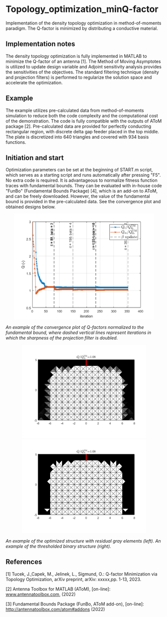 # Topology_optimization_minQ-factor
Implementation of the density topology optimization in method-of-moments paradigm. The Q-factor is minimized by distributing a conductive material. 

## Implementation notes
The density topology optimization is fully implemented in MATLAB to minimize the Q-factor of an antenna [1]. The Method of Moving Asymptotes is utilized to update design variable and Adjoint sensitivity analysis provides the sensitivities of the objectives. The standard filtering technique (density and projection filters) is performed to regularize the solution space and accelerate the optimization.

## Example
The example utilizes pre-calculated data from method-of-moments simulation to reduce both the code complexity and the computational cost of the demonstration. The code is fully compatible with the outputs of AToM package [2]. Pre-calculated data are provided for perfectly conducting rectangular region, with discrete delta gap feeder placed in the top middle. The plate is discretized into 640 triangles and covered with 934 basis functions.

## Initiation and start
Optimization parameters can be set at the beginning of START.m script, which serves as a starting script and runs automatically after pressing "F5". No extra code is required. It is advantageous to normalize fitness function traces with fundamental bounds. They can be evaluated with in-house code "FunBo" (Fundamental Bounds Package) [4], which is an add-on to AToM, and can be freely downloaded. However, the value of the fundamental bound is provided in the pre-calculated data. See the convergence plot and obtained designs below.

<p align="center">
  <img src="https://github.com/tucekjon/Topology_optimization_minQ/blob/main/TopOpt-results-convergence.png?raw=true" width="450" />
</p>
<em>An example of the convergence plot of Q-factors normalized to the fundamental bound, where dashed vertical lines represent iterations in which the sharpness of the projection filter is doubled.</em>

<p align="center">
  <img src="https://github.com/tucekjon/Topology_optimization_minQ/blob/main/TopOpt-results-optimizedDesign.png?raw=true" width="400" />
  <img src="https://github.com/tucekjon/Topology_optimization_minQ/blob/main/TopOpt-results-binaryDesign.png?raw=true" width="400" /> 
</p>
<em>An example of the  optimized structure with residual gray elements (left). An example of the thresholded binary structure (right).</em>


## References

[1] Tucek, J.,Capek, M., Jelinek, L., Sigmund, O.: Q-factor Minimization via Topology Optimization, 
    arXiv preprint, arXiv: xxxxx,pp. 1-13, 2023.

[2] Antenna Toolbox for MATLAB (AToM), [on-line]: www.antennatoolbox.com, (2022)

[3] Fundamental Bounds Package (FunBo, AToM add-on), [on-line]: http://antennatoolbox.com/atom#addons (2022)

